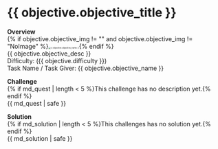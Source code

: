 # {{ objective.objective_title }}

**Overview**   
{% if objective.objective_img != "" and objective.objective_img != "NoImage" %}<img src="{{ session['s3_folder'] }}/world/{{ world.world_name }}/{{ objective.objective_img }}" alt="{{ objective.objective_name }}" style="zoom: 33%;" />{% endif %}  
{{ objective.objective_desc }}  
Difficulty: ({{ objective.difficulty }})   
Task Name / Task Giver: {{ objective.objective_name }}   

**Challenge**   
{% if md_quest | length < 5 %}This challenge has no description yet.{% endif %}   
{{ md_quest | safe }}   

**Solution**   
{% if md_solution | length < 5 %}This challenges has no solution yet.{% endif %}   
{{ md_solution | safe }}
